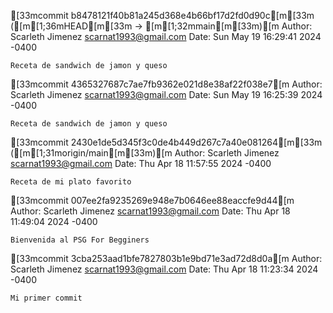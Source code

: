 [33mcommit b8478121f40b81a245d368e4b66bf17d2fd0d90c[m[33m ([m[1;36mHEAD[m[33m -> [m[1;32mmain[m[33m)[m
Author: Scarleth Jimenez <scarnat1993@gmail.com>
Date:   Sun May 19 16:29:41 2024 -0400

    Receta de sandwich de jamon y queso

[33mcommit 4365327687c7ae7fb9362e021d8e38af22f038e7[m
Author: Scarleth Jimenez <scarnat1993@gmail.com>
Date:   Sun May 19 16:25:39 2024 -0400

    Receta de sandwich de jamon y queso

[33mcommit 2430e1de5d345f3c0de4b449d267c7a40e081264[m[33m ([m[1;31morigin/main[m[33m)[m
Author: Scarleth Jimenez <scarnat1993@gmail.com>
Date:   Thu Apr 18 11:57:55 2024 -0400

    Receta de mi plato favorito

[33mcommit 007ee2fa9235269e948e7b0646ee88eaccfe9d44[m
Author: Scarleth Jimenez <scarnat1993@gmail.com>
Date:   Thu Apr 18 11:49:04 2024 -0400

    Bienvenida al PSG For Begginers

[33mcommit 3cba253aad1bfe7827803b1e9bd71e3ad72d8d0a[m
Author: Scarleth Jimenez <scarnat1993@gmail.com>
Date:   Thu Apr 18 11:23:34 2024 -0400

    Mi primer commit
